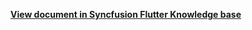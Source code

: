 **[View document in Syncfusion Flutter Knowledge base](https://www.syncfusion.com/kb/12344/how-to-get-the-recurrence-date-collection-in-the-flutter-event-calendar-sfcalendar)**
